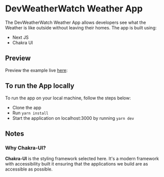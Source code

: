 # DevWeatherWatch Weather App

The DevWeatherWatch Weather App allows developers see what the Weather is like outside without leaving their homes. The app is built using:

- Next JS
- Chakra UI 

## Preview

Preview the example live [here](http://stackblitz.com/):

## To run the App locally

To run the app on your local machine, follow the steps below:

- Clone the app
- Run `yarn install`
- Start the application on localhost:3000 by running `yarn dev`

## Notes

### Why Chakra-UI?

**Chakra-UI** is the styling framework selected here. It's a modern framework with accessibility built it ensuring that the applications we build are as accessible as possible.
